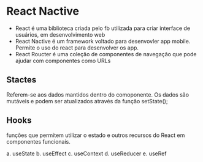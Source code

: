 # React Nactive

- React é uma biblioteca criada pelo fb utilizada para criar interface de usuários, em desenvolvimento web
- React Nactive é um framework voltado para desenvovler app mobile. Permite o uso do react para desenvolver os app. 
- React Roucter é uma coleção de componentes de navegação que pode ajudar com componentes como URLs

## Stactes
Referem-se aos dados mantidos dentro do comoponente. Os dados são mutáveis e podem ser atualizados através da função setState();

## Hooks
funções que permitem utilizar o estado e outros recursos do React em componentes funcionais. 

a. useState
b. useEffect
c. useContext
d. useReducer
e. useRef